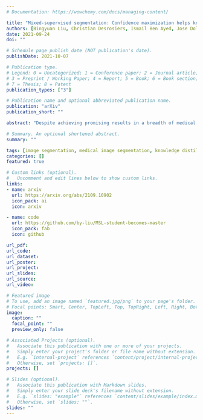 ```yaml
---
# Documentation: https://wowchemy.com/docs/managing-content/

title: "Mixed-supervised segmentation: Confidence maximization helps knowledge distillation"
authors: [Bingyuan Liu, Christian Desrosiers, Ismail Ben Ayed, Jose Dolz]
date: 2021-09-24
doi: ""

# Schedule page publish date (NOT publication's date).
publishDate: 2021-10-07

# Publication type.
# Legend: 0 = Uncategorized; 1 = Conference paper; 2 = Journal article;
# 3 = Preprint / Working Paper; 4 = Report; 5 = Book; 6 = Book section;
# 7 = Thesis; 8 = Patent
publication_types: ["3"]

# Publication name and optional abbreviated publication name.
publication: "arXiv"
publication_short: ""

abstract: "Despite achieving promising results in a breadth of medical image segmentation tasks, deep neural networks require large training datasets with pixel-wise annotations. Obtaining these curated datasets is a cumbersome process which limits the application in scenarios where annotated images are scarce. Mixed supervision is an appealing alternative for mitigating this obstacle, where only a small fraction of the data contains complete pixel-wise annotations and other images have a weaker form of supervision. In this work, we propose a dual-branch architecture, where the upper branch (teacher) receives strong annotations, while the bottom one (student) is driven by limited supervision and guided by the upper branch. Combined with a standard cross-entropy loss over the labeled pixels, our novel formulation integrates two important terms: (i) a Shannon entropy loss defined over the less-supervised images, which encourages confident student predictions in the bottom branch; and (ii) a Kullback-Leibler (KL) divergence term, which transfers the knowledge of the strongly supervised branch to the less-supervised branch and guides the entropy (student-confidence) term to avoid trivial solutions. We show that the synergy between the entropy and KL divergence yields substantial improvements in performance. We also discuss an interesting link between Shannon-entropy minimization and standard pseudo-mask generation, and argue that the former should be preferred over the latter for leveraging information from unlabeled pixels. Quantitative and qualitative results on two publicly available datasets demonstrate that our method significantly outperforms other strategies for semantic segmentation within a mixed-supervision framework, as well as recent semi-supervised approaches. Moreover, we show that the branch trained with reduced supervision and guided by the top branch largely outperforms the latter."

# Summary. An optional shortened abstract.
summary: ""

tags: [image segmentation, medical image segmentation, knowledge distillation]
categories: []
featured: true

# Custom links (optional).
#   Uncomment and edit lines below to show custom links.
links:
- name: arxiv
  url: https://arxiv.org/abs/2109.10902
  icon_pack: ai
  icon: arxiv

- name: code
  url: https://github.com/by-liu/MSL-student-becomes-master
  icon_pack: fab
  icon: github

url_pdf:
url_code:
url_dataset:
url_poster:
url_project:
url_slides:
url_source:
url_video:

# Featured image
# To use, add an image named `featured.jpg/png` to your page's folder. 
# Focal points: Smart, Center, TopLeft, Top, TopRight, Left, Right, BottomLeft, Bottom, BottomRight.
image:
  caption: ""
  focal_point: ""
  preview_only: false

# Associated Projects (optional).
#   Associate this publication with one or more of your projects.
#   Simply enter your project's folder or file name without extension.
#   E.g. `internal-project` references `content/project/internal-project/index.md`.
#   Otherwise, set `projects: []`.
projects: []

# Slides (optional).
#   Associate this publication with Markdown slides.
#   Simply enter your slide deck's filename without extension.
#   E.g. `slides: "example"` references `content/slides/example/index.md`.
#   Otherwise, set `slides: ""`.
slides: ""
---
```

